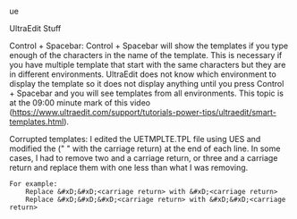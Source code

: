 ue

UltraEdit Stuff

Control + Spacebar:
Control + Spacebar will show the templates if you type enough of the characters in the name of the template. This is necessary if you have multiple template that start with the same characters but they are in different environments. UltraEdit does not know which environment to display the template so it does not display anything until you press Control + Spacebar and you will see templates from all environments. This topic is at the 09:00 minute mark of this video (https://www.ultraedit.com/support/tutorials-power-tips/ultraedit/smart-templates.html).

Corrupted templates:
I edited the UETMPLTE.TPL file using UES and modified the ("&#xD;" with the carriage return) at the end of each line. In some cases, I had to remove two and a carriage return, or three and a carriage return and replace them with one less than what I was removing.

	For example:
		Replace &#xD;&#xD;<carriage return> with &#xD;<carriage return>
		Replace &#xD;&#xD;&#xD;<carriage return> with &#xD;&#xD;<carriage return>


